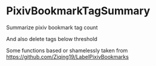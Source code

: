 # PixivBookmarkTagSummary

Summarize pixiv bookmark tag count

And also delete tags below threshold

Some functions based or shamelessly taken from https://github.com/Ziqing19/LabelPixivBookmarks
